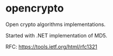 # opencrypto

Open crypto algorithms implementations.

Started with .NET implementation of MD5.

RFC: https://tools.ietf.org/html/rfc1321
